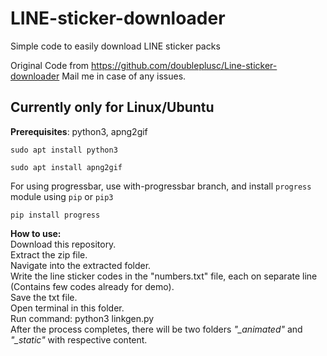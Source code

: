 # LINE-sticker-downloader
Simple code to easily download LINE sticker packs

Original Code from https://github.com/doubleplusc/Line-sticker-downloader
Mail me in case of any issues.

## Currently only for Linux/Ubuntu

<b> Prerequisites</b>: python3, apng2gif

``sudo apt install python3``  

``sudo apt install apng2gif``  

For using progressbar, use with-progressbar branch, and install ``progress`` module using ``pip`` or ``pip3``

``pip install progress``

<b>How to use:</b>  
  Download this repository.  
  Extract the zip file.  
  Navigate into the extracted folder.  
  Write the line sticker codes in the "numbers.txt" file, each on separate line (Contains few codes already for demo).  
  Save the txt file.  
  Open terminal in this folder.  
  Run command: python3 linkgen.py  
After the process completes, there will be two folders <i>"_animated"</i> and <i>"_static"</i> with respective content.
